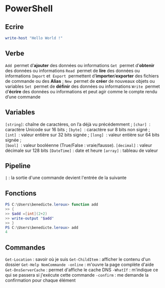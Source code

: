 # PowerShell

## Ecrire
``` PowerShell
write-host "Hello World !"
```


## Verbe
 `Add`  permet d’**ajouter** des données ou informations 
 `Get`  permet d’**obtenir** des données ou informations
`Read`  permet de **lire** des données ou informations
`Import` et  `Export`  permettent d’**importer**/**exporter** des fichiers de commande ou des **Alias** ;
`New`  permet de **créer** de nouveaux objets ou variables
`Set`  permet de **définir** des données ou informations
`Write`  permet d’**écrire** des données ou informations et peut agir comme le compte rendu d’une commande


## Variables
`[string]`: chaîne de caractères, on l’a déjà vu précédemment ; 
`[char]`  : caractère Unicode sur 16 bits ;
`[byte]`  : caractère sur 8 bits non signé ;
`[int]`  : valeur entière sur 32 bits signée ;
`[long]`  : valeur entière sur 64 bits signée ;  
`[bool]`  : valeur booléenne (True/False : vraie/fausse).
`[decimal]` : valeur décimale sur 128 bits
`[DateTime]` : date et heure
`[array]` : tableau de valeur

## Pipeline
`|` : la sortie d'une commande devient l'entrée de la suivante

## Fonctions
``` Powershell
PS C:\Users\benedicte.leroux> function add
>> {
>> $add =[int](2+2)
>> write-output "$add"
>> }
PS C:\Users\benedicte.leroux> add
4
```

## Commandes

`Get-Location` : savoir où je suis
`Get-ChildItem` : afficher le contenu d'un dossier
`Get-Help NomCommande -online` : m'ouvre la page complète d'aide
``Get-DnsServerCache`` : permet d'affiche le cache DNS
`-WhatIf` : m'indique ce qui se passera si j'exécute cette commande
`-confirm` : me demande la confirmation pour chaque élément